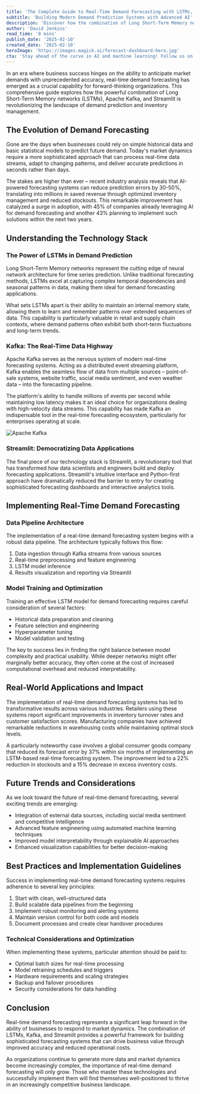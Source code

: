 ```yaml
---
title: 'The Complete Guide to Real-Time Demand Forecasting with LSTMs, Kafka & Streamlit'
subtitle: 'Building Modern Demand Prediction Systems with Advanced AI'
description: 'Discover how the combination of Long Short-Term Memory networks (LSTMs), Apache Kafka, and Streamlit is transforming demand prediction and inventory management. Learn about implementing real-time forecasting systems that can reduce prediction errors by 30-50% and optimize inventory management for significant cost savings.'
author: 'David Jenkins'
read_time: '8 mins'
publish_date: '2025-02-10'
created_date: '2025-02-10'
heroImage: 'https://images.magick.ai/forecast-dashboard-hero.jpg'
cta: 'Stay ahead of the curve in AI and machine learning! Follow us on LinkedIn for more in-depth technical insights and implementation guides on cutting-edge forecasting technologies.'
---
```


In an era where business success hinges on the ability to anticipate market demands with unprecedented accuracy, real-time demand forecasting has emerged as a crucial capability for forward-thinking organizations. This comprehensive guide explores how the powerful combination of Long Short-Term Memory networks (LSTMs), Apache Kafka, and Streamlit is revolutionizing the landscape of demand prediction and inventory management.

## The Evolution of Demand Forecasting

Gone are the days when businesses could rely on simple historical data and basic statistical models to predict future demand. Today's market dynamics require a more sophisticated approach that can process real-time data streams, adapt to changing patterns, and deliver accurate predictions in seconds rather than days.

The stakes are higher than ever – recent industry analysis reveals that AI-powered forecasting systems can reduce prediction errors by 30-50%, translating into millions in saved revenue through optimized inventory management and reduced stockouts. This remarkable improvement has catalyzed a surge in adoption, with 45% of companies already leveraging AI for demand forecasting and another 43% planning to implement such solutions within the next two years.

## Understanding the Technology Stack

### The Power of LSTMs in Demand Prediction

Long Short-Term Memory networks represent the cutting edge of neural network architecture for time series prediction. Unlike traditional forecasting methods, LSTMs excel at capturing complex temporal dependencies and seasonal patterns in data, making them ideal for demand forecasting applications.

What sets LSTMs apart is their ability to maintain an internal memory state, allowing them to learn and remember patterns over extended sequences of data. This capability is particularly valuable in retail and supply chain contexts, where demand patterns often exhibit both short-term fluctuations and long-term trends.

### Kafka: The Real-Time Data Highway

Apache Kafka serves as the nervous system of modern real-time forecasting systems. Acting as a distributed event streaming platform, Kafka enables the seamless flow of data from multiple sources – point-of-sale systems, website traffic, social media sentiment, and even weather data – into the forecasting pipeline.

The platform's ability to handle millions of events per second while maintaining low latency makes it an ideal choice for organizations dealing with high-velocity data streams. This capability has made Kafka an indispensable tool in the real-time forecasting ecosystem, particularly for enterprises operating at scale.

![Apache Kafka](https://i.magick.ai/explaining-kafka.jpg)

### Streamlit: Democratizing Data Applications

The final piece of our technology stack is Streamlit, a revolutionary tool that has transformed how data scientists and engineers build and deploy forecasting applications. Streamlit's intuitive interface and Python-first approach have dramatically reduced the barrier to entry for creating sophisticated forecasting dashboards and interactive analytics tools.

## Implementing Real-Time Demand Forecasting

### Data Pipeline Architecture

The implementation of a real-time demand forecasting system begins with a robust data pipeline. The architecture typically follows this flow:

1. Data ingestion through Kafka streams from various sources
2. Real-time preprocessing and feature engineering
3. LSTM model inference
4. Results visualization and reporting via Streamlit

### Model Training and Optimization

Training an effective LSTM model for demand forecasting requires careful consideration of several factors:

- Historical data preparation and cleaning
- Feature selection and engineering
- Hyperparameter tuning
- Model validation and testing

The key to success lies in finding the right balance between model complexity and practical usability. While deeper networks might offer marginally better accuracy, they often come at the cost of increased computational overhead and reduced interpretability.

## Real-World Applications and Impact

The implementation of real-time demand forecasting systems has led to transformative results across various industries. Retailers using these systems report significant improvements in inventory turnover rates and customer satisfaction scores. Manufacturing companies have achieved remarkable reductions in warehousing costs while maintaining optimal stock levels.

A particularly noteworthy case involves a global consumer goods company that reduced its forecast error by 37% within six months of implementing an LSTM-based real-time forecasting system. The improvement led to a 22% reduction in stockouts and a 15% decrease in excess inventory costs.

## Future Trends and Considerations

As we look toward the future of real-time demand forecasting, several exciting trends are emerging:

- Integration of external data sources, including social media sentiment and competitive intelligence
- Advanced feature engineering using automated machine learning techniques
- Improved model interpretability through explainable AI approaches
- Enhanced visualization capabilities for better decision-making

## Best Practices and Implementation Guidelines

Success in implementing real-time demand forecasting systems requires adherence to several key principles:

1. Start with clean, well-structured data
2. Build scalable data pipelines from the beginning
3. Implement robust monitoring and alerting systems
4. Maintain version control for both code and models
5. Document processes and create clear handover procedures

### Technical Considerations and Optimization

When implementing these systems, particular attention should be paid to:

- Optimal batch sizes for real-time processing
- Model retraining schedules and triggers
- Hardware requirements and scaling strategies
- Backup and failover procedures
- Security considerations for data handling

## Conclusion

Real-time demand forecasting represents a significant leap forward in the ability of businesses to respond to market dynamics. The combination of LSTMs, Kafka, and Streamlit provides a powerful framework for building sophisticated forecasting systems that can drive business value through improved accuracy and reduced operational costs.

As organizations continue to generate more data and market dynamics become increasingly complex, the importance of real-time demand forecasting will only grow. Those who master these technologies and successfully implement them will find themselves well-positioned to thrive in an increasingly competitive business landscape.